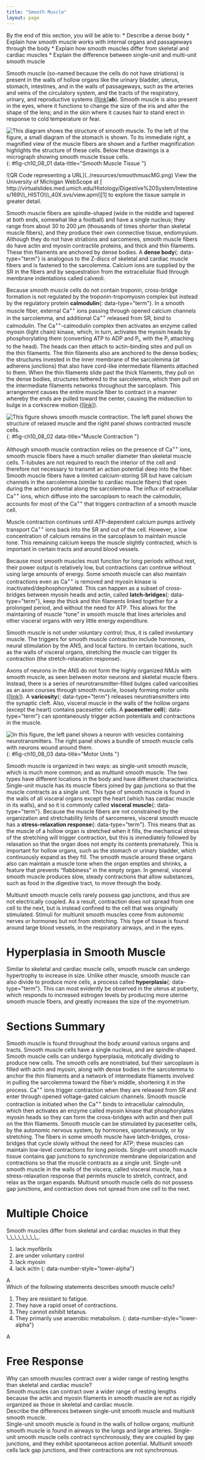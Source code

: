 ```yaml
---
title: "Smooth Muscle"
layout: page
---
```



<div data-type="abstract" markdown="1">
By the end of this section, you will be able to:
* Describe a dense body
* Explain how smooth muscle works with internal organs and passageways through the body
* Explain how smooth muscles differ from skeletal and cardiac muscles
* Explain the difference between single-unit and multi-unit smooth muscle

</div>

Smooth muscle (so-named because the cells do not have striations) is present in the walls of hollow organs like the urinary bladder, uterus, stomach, intestines, and in the walls of passageways, such as the arteries and veins of the circulatory system, and the tracts of the respiratory, urinary, and reproductive systems ([\[link\]](#fig-ch10_08_01)**ab**). Smooth muscle is also present in the eyes, where it functions to change the size of the iris and alter the shape of the lens; and in the skin where it causes hair to stand erect in response to cold temperature or fear.

 ![This diagram shows the structure of smooth muscle. To the left of the figure, a small diagram of the stomach is shown. To its immediate right, a magnified view of the muscle fibers are shown and a further magnification highlights the structure of these cells. Below these drawings is a micrograph showing smooth muscle tissue cells.](../resources/1021_Smooth_Muscle_new.jpg "Smooth muscle tissue is found around organs in the digestive, respiratory, reproductive tracts and the iris of the eye. LM &#xD7; 1600. (Micrograph provided by the Regents of University of Michigan Medical School &#xA9; 2012)"){: #fig-ch10_08_01 data-title="Smooth Muscle Tissue "}

<div data-type="note" class="anatomy interactive um" data-label="" markdown="1">
<span data-type="media" data-alt="QR Code representing a URL"> ![QR Code representing a URL](../resources/smoothmuscMG.png) </span>
View the University of Michigan WebScope at [ http://virtualslides.med.umich.edu/Histology/Digestive%20System/Intestines/169\\\_HISTO\\\_40X.svs/view.apml][1] to explore the tissue sample in greater detail.

</div>

Smooth muscle fibers are spindle-shaped (wide in the middle and tapered at both ends, somewhat like a football) and have a single nucleus; they range from about 30 to 200 *μ*m (thousands of times shorter than skeletal muscle fibers), and they produce their own connective tissue, endomysium. Although they do not have striations and sarcomeres, smooth muscle fibers do have actin and myosin contractile proteins, and thick and thin filaments. These thin filaments are anchored by dense bodies. A **dense body**{: data-type="term"} is analogous to the Z-discs of skeletal and cardiac muscle fibers and is fastened to the sarcolemma. Calcium ions are supplied by the SR in the fibers and by sequestration from the extracellular fluid through membrane indentations called calveoli.

Because smooth muscle cells do not contain troponin, cross-bridge formation is not regulated by the troponin-tropomyosin complex but instead by the regulatory protein **calmodulin**{: data-type="term"}. In a smooth muscle fiber, external Ca<sup>++</sup> ions passing through opened calcium channels in the sarcolemma, and additional Ca<sup>++</sup> released from SR, bind to calmodulin. The Ca<sup>++</sup>-calmodulin complex then activates an enzyme called myosin (light chain) kinase, which, in turn, activates the myosin heads by phosphorylating them (converting ATP to ADP and P<sub>i</sub>, with the P<sub>i</sub> attaching to the head). The heads can then attach to actin-binding sites and pull on the thin filaments. The thin filaments also are anchored to the dense bodies; the structures invested in the inner membrane of the sarcolemma (at adherens junctions) that also have cord-like intermediate filaments attached to them. When the thin filaments slide past the thick filaments, they pull on the dense bodies, structures tethered to the sarcolemma, which then pull on the intermediate filaments networks throughout the sarcoplasm. This arrangement causes the entire muscle fiber to contract in a manner whereby the ends are pulled toward the center, causing the midsection to bulge in a corkscrew motion ([\[link\]](#fig-ch10_08_02)).

 ![This figure shows smooth muscle contraction. The left panel shows the structure of relaxed muscle and the right panel shows contracted muscle cells.](../resources/1028_Smooth_Muscle_Contraction.jpg "The dense bodies and intermediate filaments are networked through the sarcoplasm, which cause the muscle fiber to contract."){: #fig-ch10_08_02 data-title="Muscle Contraction "}

Although smooth muscle contraction relies on the presence of Ca<sup>++</sup> ions, smooth muscle fibers have a much smaller diameter than skeletal muscle cells. T-tubules are not required to reach the interior of the cell and therefore not necessary to transmit an action potential deep into the fiber. Smooth muscle fibers have a limited calcium-storing SR but have calcium channels in the sarcolemma (similar to cardiac muscle fibers) that open during the action potential along the sarcolemma. The influx of extracellular Ca<sup>++</sup> ions, which diffuse into the sarcoplasm to reach the calmodulin, accounts for most of the Ca<sup>++</sup> that triggers contraction of a smooth muscle cell.

Muscle contraction continues until ATP-dependent calcium pumps actively transport Ca<sup>++</sup> ions back into the SR and out of the cell. However, a low concentration of calcium remains in the sarcoplasm to maintain muscle tone. This remaining calcium keeps the muscle slightly contracted, which is important in certain tracts and around blood vessels.

Because most smooth muscles must function for long periods without rest, their power output is relatively low, but contractions can continue without using large amounts of energy. Some smooth muscle can also maintain contractions even as Ca<sup>++</sup> is removed and myosin kinase is inactivated/dephosphorylated. This can happen as a subset of cross-bridges between myosin heads and actin, called **latch-bridges**{: data-type="term"}, keep the thick and thin filaments linked together for a prolonged period, and without the need for ATP. This allows for the maintaining of muscle “tone” in smooth muscle that lines arterioles and other visceral organs with very little energy expenditure.

Smooth muscle is not under voluntary control; thus, it is called involuntary muscle. The triggers for smooth muscle contraction include hormones, neural stimulation by the ANS, and local factors. In certain locations, such as the walls of visceral organs, stretching the muscle can trigger its contraction (the stretch-relaxation response).

Axons of neurons in the ANS do not form the highly organized NMJs with smooth muscle, as seen between motor neurons and skeletal muscle fibers. Instead, there is a series of neurotransmitter-filled bulges called varicosities as an axon courses through smooth muscle, loosely forming motor units ([\[link\]](#fig-ch10_08_03)). A **varicosity**{: data-type="term"} releases neurotransmitters into the synaptic cleft. Also, visceral muscle in the walls of the hollow organs (except the heart) contains pacesetter cells. A **pacesetter cell**{: data-type="term"} can spontaneously trigger action potentials and contractions in the muscle.

 ![In this figure, the left panel shows a neuron with vesicles containing neurotransmitters. The right panel shows a bundle of smooth muscle cells with neurons wound around them.](../resources/1029_Smooth_Muscle_Motor_Units.jpg "A series of axon-like swelling, called varicosities or &#x201C;boutons,&#x201D; from autonomic neurons form motor units through the smooth muscle."){: #fig-ch10_08_03 data-title="Motor Units "}

Smooth muscle is organized in two ways: as single-unit smooth muscle, which is much more common; and as multiunit smooth muscle. The two types have different locations in the body and have different characteristics. Single-unit muscle has its muscle fibers joined by gap junctions so that the muscle contracts as a single unit. This type of smooth muscle is found in the walls of all visceral organs except the heart (which has cardiac muscle in its walls), and so it is commonly called **visceral muscle**{: data-type="term"}. Because the muscle fibers are not constrained by the organization and stretchability limits of sarcomeres, visceral smooth muscle has a **stress-relaxation response**{: data-type="term"}. This means that as the muscle of a hollow organ is stretched when it fills, the mechanical stress of the stretching will trigger contraction, but this is immediately followed by relaxation so that the organ does not empty its contents prematurely. This is important for hollow organs, such as the stomach or urinary bladder, which continuously expand as they fill. The smooth muscle around these organs also can maintain a muscle tone when the organ empties and shrinks, a feature that prevents “flabbiness” in the empty organ. In general, visceral smooth muscle produces slow, steady contractions that allow substances, such as food in the digestive tract, to move through the body.

Multiunit smooth muscle cells rarely possess gap junctions, and thus are not electrically coupled. As a result, contraction does not spread from one cell to the next, but is instead confined to the cell that was originally stimulated. Stimuli for multiunit smooth muscles come from autonomic nerves or hormones but not from stretching. This type of tissue is found around large blood vessels, in the respiratory airways, and in the eyes.

# Hyperplasia in Smooth Muscle

Similar to skeletal and cardiac muscle cells, smooth muscle can undergo hypertrophy to increase in size. Unlike other muscle, smooth muscle can also divide to produce more cells, a process called **hyperplasia**{: data-type="term"}. This can most evidently be observed in the uterus at puberty, which responds to increased estrogen levels by producing more uterine smooth muscle fibers, and greatly increases the size of the myometrium.

# Sections Summary

Smooth muscle is found throughout the body around various organs and tracts. Smooth muscle cells have a single nucleus, and are spindle-shaped. Smooth muscle cells can undergo hyperplasia, mitotically dividing to produce new cells. The smooth cells are nonstriated, but their sarcoplasm is filled with actin and myosin, along with dense bodies in the sarcolemma to anchor the thin filaments and a network of intermediate filaments involved in pulling the sarcolemma toward the fiber’s middle, shortening it in the process. Ca<sup>++</sup> ions trigger contraction when they are released from SR and enter through opened voltage-gated calcium channels. Smooth muscle contraction is initiated when the Ca<sup>++</sup> binds to intracellular calmodulin, which then activates an enzyme called myosin kinase that phosphorylates myosin heads so they can form the cross-bridges with actin and then pull on the thin filaments. Smooth muscle can be stimulated by pacesetter cells, by the autonomic nervous system, by hormones, spontaneously, or by stretching. The fibers in some smooth muscle have latch-bridges, cross-bridges that cycle slowly without the need for ATP; these muscles can maintain low-level contractions for long periods. Single-unit smooth muscle tissue contains gap junctions to synchronize membrane depolarization and contractions so that the muscle contracts as a single unit. Single-unit smooth muscle in the walls of the viscera, called visceral muscle, has a stress-relaxation response that permits muscle to stretch, contract, and relax as the organ expands. Multiunit smooth muscle cells do not possess gap junctions, and contraction does not spread from one cell to the next.

# Multiple Choice

<div data-type="exercise">
<div data-type="problem" markdown="1">
Smooth muscles differ from skeletal and cardiac muscles in that they \_\_\_\_\_\_\_\_.

1.  lack myofibrils
2.  are under voluntary control
3.  lack myosin
4.  lack actin
{: data-number-style="lower-alpha"}

</div>
<div data-type="solution" markdown="1">
A

</div>
</div>

<div data-type="exercise">
<div data-type="problem" markdown="1">
Which of the following statements describes smooth muscle cells?

1.  They are resistant to fatigue.
2.  They have a rapid onset of contractions.
3.  They cannot exhibit tetanus.
4.  They primarily use anaerobic metabolism.
{: data-number-style="lower-alpha"}

</div>
<div data-type="solution" markdown="1">
A

</div>
</div>

# Free Response

<div data-type="exercise">
<div data-type="problem" markdown="1">
Why can smooth muscles contract over a wider range of resting lengths than skeletal and cardiac muscle?

</div>
<div data-type="solution" markdown="1">
Smooth muscles can contract over a wider range of resting lengths because the actin and myosin filaments in smooth muscle are not as rigidly organized as those in skeletal and cardiac muscle.

</div>
</div>

<div data-type="exercise">
<div data-type="problem" markdown="1">
Describe the differences between single-unit smooth muscle and multiunit smooth muscle.

</div>
<div data-type="solution" markdown="1">
Single-unit smooth muscle is found in the walls of hollow organs; multiunit smooth muscle is found in airways to the lungs and large arteries. Single-unit smooth muscle cells contract synchronously, they are coupled by gap junctions, and they exhibit spontaneous action potential. Multiunit smooth cells lack gap junctions, and their contractions are not synchronous.

</div>
</div>



[1]: http://openstaxcollege.org/l/smoothmuscMG
